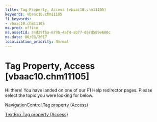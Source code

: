 ```yaml
---
title: Tag Property, Access [vbaac10.chm11105]
keywords: vbaac10.chm11105
f1_keywords:
- vbaac10.chm11105
ms.prod: office
ms.assetid: 84d29f5a-679b-4af4-ab77-d67d589e680c
ms.date: 06/08/2017
localization_priority: Normal
---
```



# Tag Property, Access [vbaac10.chm11105]

Hi there! You have landed on one of our F1 Help redirector pages. Please select the topic you were looking for below.

[NavigationControl.Tag property (Access)](http://msdn.microsoft.com/library/6bec7ae8-556c-77b1-19cf-aae36dc646ec%28Office.15%29.aspx)

[TextBox.Tag property (Access)](http://msdn.microsoft.com/library/9df21640-6bea-60a9-f9d0-dac90a60af1c%28Office.15%29.aspx)


